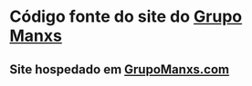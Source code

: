 # Código fonte do site do [Grupo Manxs](https://www.instagram.com/grupomanxs/)
## Site hospedado em [GrupoManxs.com](https://grupomanxs.com/)

